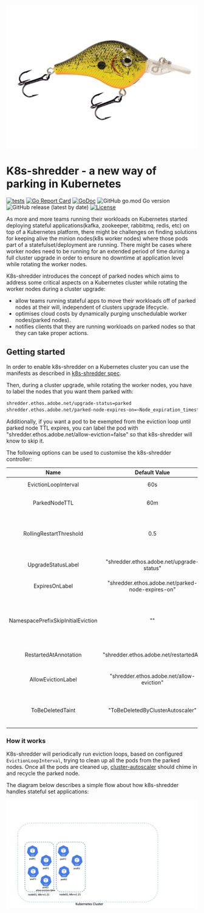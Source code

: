 ![K8s-Shredder project](docs/k8s-shredder_logo.jpg)

[comment]: <> (<img src="docs/k8s-shredder_logo.jpg" alt="K8s-Shredder project" width="50%" height="50%"/>)

# K8s-shredder - a new way of parking in Kubernetes

[![tests](https://github.com/adobe/k8s-shredder/actions/workflows/ci.yaml/badge.svg)](https://github.com/adobe/k8s-shredder/actions/workflows/ci.yml)
[![Go Report Card](https://goreportcard.com/badge/github.com/adobe/k8s-shredder)](https://goreportcard.com/report/github.com/adobe/k8s-shredder)
[![GoDoc](https://pkg.go.dev/badge/github.com/adobe/k8s-shredder?status.svg)](https://pkg.go.dev/github.com/adobe/k8s-shredder?tab=doc)
![GitHub go.mod Go version](https://img.shields.io/github/go-mod/go-version/adobe/k8s-shredder)
![GitHub release (latest by date)](https://img.shields.io/github/v/release/adobe/k8s-shredder)
[![License](https://img.shields.io/badge/License-Apache_2.0-blue.svg)](https://opensource.org/licenses/Apache-2.0)

As more and more teams running their workloads on Kubernetes started deploying stateful applications(kafka, zookeeper, 
rabbitmq, redis, etc) on top of a Kubernetes platform, there might be challenges on finding solutions for keeping alive the minion 
nodes(k8s worker nodes) where those pods part of a statefulset/deployment are running. 
There might be cases where worker nodes need to be running for an extended period of time during a full cluster upgrade in order to 
ensure no downtime at application level while rotating the worker nodes.

K8s-shredder introduces the concept of parked nodes which aims to address some critical aspects on a Kubernetes cluster while 
rotating the worker nodes during a cluster upgrade:

- allow teams running stateful apps to move their workloads off of parked nodes at their will, independent of clusters upgrade
lifecycle.
- optimises cloud costs by dynamically purging unschedulable worker nodes(parked nodes).
- notifies clients that they are running workloads on parked nodes so that they can take proper actions.


## Getting started

In order to enable k8s-shredder on a Kubernetes cluster you can use the manifests as described in [k8s-shredder spec](
internal/testing/k8s-shredder.yaml).

Then, during a cluster upgrade, while rotating the worker nodes, you have to label the nodes that you want them parked with:
```bash
shredder.ethos.adobe.net/upgrade-status=parked
shredder.ethos.adobe.net/parked-node-expires-on=<Node_expiration_timestamp>
```

Additionally, if you want a pod to be exempted from the eviction loop until parked node TTL expires, you can label the pod with
"shredder.ethos.adobe.net/allow-eviction=false" so that k8s-shredder will know to skip it.

The following options can be used to customise the k8s-shredder controller:

|                Name                |                   Default Value                   |                                                            Description                                                            |
|:----------------------------------:|:-------------------------------------------------:|:---------------------------------------------------------------------------------------------------------------------------------:|
|        EvictionLoopInterval        |                        60s                        |                                            How often to run the eviction loop process                                             |
|           ParkedNodeTTL            |                        60m                        |                                 Time a node can be parked before starting force eviction process                                  |
|      RollingRestartThreshold       |                        0.5                        |               How much time(percentage) should pass from ParkedNodeTTL before starting the rollout restart process                |
|         UpgradeStatusLabel         |     "shredder.ethos.adobe.net/upgrade-status"     |                                            Label used for the identifying parked nodes                                            |
|           ExpiresOnLabel           | "shredder.ethos.adobe.net/parked-node-expires-on" |                                        Label used for identifying the TTL for parked nodes                                        |
| NamespacePrefixSkipInitialEviction |                        ""                         | For pods in namespaces having this prefix proceed directly with a rollout restart without waiting for the RollingRestartThreshold |
|       RestartedAtAnnotation        |      "shredder.ethos.adobe.net/restartedAt"       |                               Annotation name used to mark a controller object for rollout restart                                |
|         AllowEvictionLabel         |     "shredder.ethos.adobe.net/allow-eviction"     |                        Label used for skipping evicting pods that have explicitly set this label on false                         |
|          ToBeDeletedTaint          |         "ToBeDeletedByClusterAutoscaler"          |               Node taint used for skipping a subset of parked nodes that are already handled by cluster-autoscaler                |


### How it works

K8s-shredder will periodically run eviction loops, based on configured `EvictionLoopInterval`, trying to clean up all the pods from
the parked nodes. Once all the pods are cleaned up, [cluster-autoscaler](
https://github.com/kubernetes/autoscaler/tree/master/cluster-autoscaler) should chime in and recycle the parked node.

The diagram below describes a simple flow about how k8s-shredder handles stateful set applications:

<img src="docs/k8s-shredder.gif" alt="K8s-Shredder project"/>
